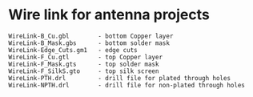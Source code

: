 
Wire link for antenna projects
==============================

```ascii
WireLink-B_Cu.gbl        - bottom Copper layer
WireLink-B_Mask.gbs      - bottom solder mask
WireLink-Edge_Cuts.gm1   - edge cuts
WireLink-F_Cu.gtl        - top Copper layer
WireLink-F_Mask.gts      - top solder mask
WireLink-F_SilkS.gto     - top silk screen
WireLink-PTH.drl         - drill file for plated through holes
WireLink-NPTH.drl        - drill file for non-plated through holes
```


